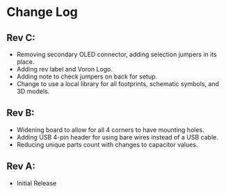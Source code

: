 # Change Log #

## Rev C:
 - Removing secondary OLED connector, adding selection jumpers in its place.
 - Adding rev label and Voron Logo.
 - Adding note to check jumpers on back for setup.
 - Change to use a local library for all footprints, schematic symbols, and 3D models.
 
## Rev B:
 - Widening board to allow for all 4 corners to have mounting holes.
 - Adding USB 4-pin header for using bare wires instead of a USB cable.
 - Reducing unique parts count with changes to capacitor values.

## Rev A:
 - Initial Release
